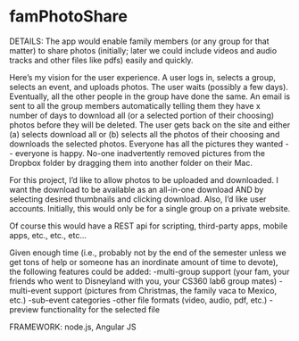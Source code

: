 famPhotoShare
=============

DETAILS:
The app would enable family members (or any group for that matter) to share photos (initially; later we could include videos and audio tracks and other files like pdfs) easily and quickly.

Here’s my vision for the user experience.  A user logs in, selects a group, selects an event, and uploads photos.  The user waits (possibly a few days).  Eventually, all the other people in the group have done the same.  An email is sent to all the group members automatically telling them they have x number of days to download all (or a selected portion of their choosing) photos before they will be deleted.  The user gets back on the site and either (a) selects download all or (b) selects all the photos of their choosing and downloads the selected photos.  Everyone has all the pictures they wanted -- everyone is happy.  No-one inadvertently removed pictures from the Dropbox folder by dragging them into another folder on their Mac.

For this project, I’d like to allow photos to be uploaded and downloaded.  I want the download to be available as an all-in-one download AND by selecting desired thumbnails and clicking download.  Also, I’d like user accounts.  Initially, this would only be for a single group on a private website.

Of course this would have a REST api for scripting, third-party apps, mobile apps, etc., etc., etc...

Given enough time (i.e., probably not by the end of the semester unless we get tons of help or someone has an inordinate amount of time to devote), the following features could be added:
	-multi-group support (your fam, your friends who went to Disneyland with you, your CS360 lab6 group mates)
	-multi-event support (pictures from Christmas, the family vaca to Mexico, etc.)
	-sub-event categories
	-other file formats (video, audio, pdf, etc.)
	-preview functionality for the selected file
  
FRAMEWORK: node.js, Angular JS


